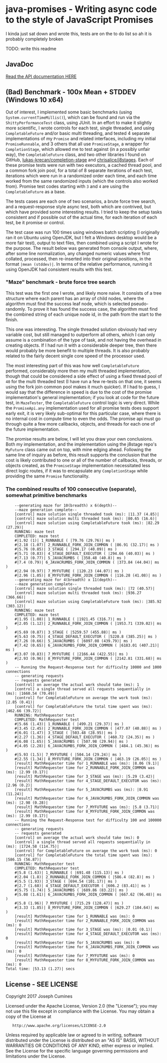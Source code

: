 # java-promises - Writing async code to the style of JavaScript Promises

I kinda just sat down and wrote this, tests are on the to do list so ah it is probably completely broken

TODO: write this readme

## JavaDoc
[Read the API documentation HERE](https://joeycumines.github.io/java-promises/)


## (Bad) Benchmark - 100x Mean + STDDEV (Windows 10 x64)
Out of interest, I implemented some basic benchmarks (using `System.currentTimeMillis()`), which can be found and run 
via the `ShittyPerformanceTest` class, using JUnit. In an effort to make it slightly more scientific, I wrote controls
for each test, single threaded, and using `CompletableFuture` and/or basic multi threading, and tested 4 separate
implementations of my `Promise` and related interfaces, including my initial `PromiseRunnable`, and 3 others that all
use `PromiseStage`, a wrapper for `CompletionStage`, which allowed me to test against (in a possibly unfair way),
the `CompletableFuture` class, and two other libraries I found on GitHub, 
[lukas-krecan/completion-stage](https://github.com/lukas-krecan/completion-stage) and
[chrisalice/j8stages](https://github.com/chrisalice/j8stages).
Each of these promise tests were run with two executors, a cached thread pool, and a common fork join pool, for a total
of 8 separate iterations of each test, iterations which were run in a randomized order each time, and each time worked 
from the same randomized inputs (which the controls also worked from). Promise test codes starting with `3` and `4`
are using the `CompletableFuture` as a base.

The tests cases are each one of two scenarios, a brute force tree search, and a request-response style async test, 
both which are contrived, but which have provided some interesting results. I tried to keep the setup tasks consistent
and if possible out of the actual time, for each iteration of each test, be it promise or control.

The test case was run 100 times using windows batch scripting (I originally ran it on Ubuntu using OpenJDK, but I felt
a Windows desktop would be a more fair test), output to text files, then combined using a script I wrote for the
purpose. The result below was generated from console output, where, after some line normalization, any changed numeric 
values where first collated, processed, then re-inserted into their original positions, in the format `|mean (stddev)|`.
In terms of the relative performance, running it using OpenJDK had consistent results with this test.

### "Maze" benchmark - brute force tree search
This test was the first one I wrote, and likely more naive. It consists of a tree structure where each parent has an
array of child nodes, where the algorithm must find the success leaf node, which is selected pseudo-randomly. To prove
it has found the success case, the algorithm must find the combined string of each unique node id, in the path from the
start to the finish.

This one was interesting. The single threaded solution obviously had very variable cost, but still managed to
outperform all others, which I can only assume is a combination of the type of task, and not having the overhead in
creating objects. If I had run it with a considerable deeper tree, then there would probably be more benefit to
multiple threads. It is also probably related to the fairly decent single core speed of the processor used.

The most interesting part of this was how well `CompletableFuture` performed, considerably more then my multi threaded
implementation, though that could be considered a side effect of using a fixed thread pool of `40` for the multi 
threaded test (I have run a few re-tests on that one, it seems using the fork join common pool makes it much quicker).
If I had to guess, I would say that the difference in speed is due to the cost of the promise implementation's general
implementation; if you look at code for the future test, in `MazeTester`, the `CompletableFuture` control logic is
very direct. While the `PromiseApi.any` implementation used for all promise tests does support early exit, it is very
likely sub-optimal for this particular case, where there is no internal cost in compute time to even the odds. The
promise api must go through quite a few more callbacks, objects, and threads for each one of the future implementation.

The promise results are below, I will let you draw your own conclusions. Both my implementation, and the implementation
using the j8stage repo's `MyFuture` class came out on top, with mine edging ahead. Following the same line of inquiry
as before, this result supports the conclusion that the cost is likely contributed to one or all of the number of
callbacks, threads, or objects created, as the `PromiseStage` implementation necessitated less direct logic routes, if
it was to encapsulate any `CompletionStage` while providing the same `Promise` functionality.

### The combined results of 100 consecutive (separate), somewhat primitive benchmarks
```
    --generating maze for 10(breadth) x 6(depth)--
    --maze generation complete--
    [control] maze solution single threaded took (ms): |11.37 (4.85)|
    [control] maze solution multi threaded took (ms): |80.65 (16.6)|
    [control] maze solution using CompletableFuture took (ms): |82.29 (27.29)|
    RUNNING: maze test
    COMPLETED: maze test
    #|1.92 (1)| 1_RUNNABLE ( |79.76 (29.76)| ms )
    #|2.18 (1.07)| 2_RUNNABLE_FORK_JOIN_COMMON ( |86.91 (32.17)| ms )
    #|5.76 (0.85)| 3_STAGE ( |294.17 (40.09)| ms )
    #|5.71 (0.83)| 4_STAGE_DEFAULT_EXECUTOR ( |294.66 (40.03)| ms )
    #|7.13 (0.77)| 5_JAVACRUMBS ( |358.48 (40.8)| ms )
    #|7.4 (0.79)| 6_JAVACRUMBS_FORK_JOIN_COMMON ( |373.84 (44.04)| ms )
    #|2.94 (0.97)| 7_MYFUTURE ( |120.23 (44.07)| ms )
    #|2.96 (1.05)| 8_MYFUTURE_FORK_JOIN_COMMON ( |116.28 (41.08)| ms )
    --generating maze for 4(breadth) x 11(depth)--
    --maze generation complete--
    [control] maze solution single threaded took (ms): |72 (40.57)|
    [control] maze solution multi threaded took (ms): |936.27 (366.66)|
    [control] maze solution using CompletableFuture took (ms): |385.92 (303.12)|
    RUNNING: maze test
    COMPLETED: maze test
    #|1.95 (1.08)| 1_RUNNABLE ( |1921.45 (316.7)| ms )
    #|2.05 (1.12)| 2_RUNNABLE_FORK_JOIN_COMMON ( |1953.71 (339.02)| ms )
    #|5.69 (0.87)| 3_STAGE ( |5259.57 (455.88)| ms )
    #|5.63 (0.75)| 4_STAGE_DEFAULT_EXECUTOR ( |5220.8 (385.25)| ms )
    #|7.26 (0.66)| 5_JAVACRUMBS ( |6097.08 (439.79)| ms )
    #|7.42 (0.65)| 6_JAVACRUMBS_FORK_JOIN_COMMON ( |6183.01 (407.21)| ms )
    #|3.07 (0.83)| 7_MYFUTURE ( |2166.44 (422.55)| ms )
    #|2.93 (0.96)| 8_MYFUTURE_FORK_JOIN_COMMON ( |2142.81 (331.68)| ms )
    -- Running the Request-Response test for difficulty 10000 and 1000 connections
    -- generating requests
    -- requests generated
    [control] on average the actual work should take (ms): 1
    [control] a single thread served all requests sequentially in (ms): |1660.54 (70.49)|
    [control] for CompletableFuture on average the work took (ms): |2.85 (0.41)|
    [control] for CompletableFuture the total time spent was (ms): |462.66 (39.72)|
    RUNNING: MathRequester test
    COMPLETED: MathRequester test
    #|5.66 (1.43)| 1_RUNNABLE ( |499.21 (29.37)| ms )
    #|3.45 (2.45)| 2_RUNNABLE_FORK_JOIN_COMMON ( |477.07 (40.88)| ms )
    #|6.01 (1.47)| 3_STAGE ( |503.48 (28.95)| ms )
    #|2.27 (1.36)| 4_STAGE_DEFAULT_EXECUTOR ( |460.72 (24.35)| ms )
    #|6.08 (1.65)| 5_JAVACRUMBS ( |507.98 (29.94)| ms )
    #|4.05 (2.28)| 6_JAVACRUMBS_FORK_JOIN_COMMON ( |484.1 (45.36)| ms )
    #|5.93 (1.5)| 7_MYFUTURE ( |504.14 (29.24)| ms )
    #|2.55 (1.34)| 8_MYFUTURE_FORK_JOIN_COMMON ( |463.19 (26.05)| ms )
    [result] MathRequester time for 1_RUNNABLE was (ms): |8.06 (9.1)|
    [result] MathRequester time for 2_RUNNABLE_FORK_JOIN_COMMON was (ms): |2.99 (0.17)|
    [result] MathRequester time for 3_STAGE was (ms): |5.29 (3.42)|
    [result] MathRequester time for 4_STAGE_DEFAULT_EXECUTOR was (ms): |2.96 (0.2)|
    [result] MathRequester time for 5_JAVACRUMBS was (ms): |8.91 (11.24)|
    [result] MathRequester time for 6_JAVACRUMBS_FORK_JOIN_COMMON was (ms): |2.98 (0.28)|
    [result] MathRequester time for 7_MYFUTURE was (ms): |5.8 (3.71)|
    [result] MathRequester time for 8_MYFUTURE_FORK_JOIN_COMMON was (ms): |2.99 (0.17)|
    -- Running the Request-Response test for difficulty 100 and 100000 connections
    -- generating requests
    -- requests generated
    [control] on average the actual work should take (ms): 0
    [control] a single thread served all requests sequentially in (ms): |1724.58 (114.75)|
    [control] for CompletableFuture on average the work took (ms): 0
    [control] for CompletableFuture the total time spent was (ms): |586.15 (56.87)|
    RUNNING: MathRequester test
    COMPLETED: MathRequester test
    #|5.8 (1.63)| 1_RUNNABLE ( |691.48 (115.13)| ms )
    #|2.04 (1.8)| 2_RUNNABLE_FORK_JOIN_COMMON ( |586.4 (82.8)| ms )
    #|5.5 (1.93)| 3_STAGE ( |694.54 (101.17)| ms )
    #|2.7 (1.68)| 4_STAGE_DEFAULT_EXECUTOR ( |606.2 (83.41)| ms )
    #|5.75 (1.74)| 5_JAVACRUMBS ( |689.86 (83.22)| ms )
    #|5.08 (1.61)| 6_JAVACRUMBS_FORK_JOIN_COMMON ( |667.62 (96.48)| ms )
    #|5.8 (1.96)| 7_MYFUTURE ( |715.29 (128.47)| ms )
    #|3.33 (1.85)| 8_MYFUTURE_FORK_JOIN_COMMON ( |629.27 (104.64)| ms )
    [result] MathRequester time for 1_RUNNABLE was (ms): 0
    [result] MathRequester time for 2_RUNNABLE_FORK_JOIN_COMMON was (ms): 0
    [result] MathRequester time for 3_STAGE was (ms): |0.01 (0.1)|
    [result] MathRequester time for 4_STAGE_DEFAULT_EXECUTOR was (ms): 0
    [result] MathRequester time for 5_JAVACRUMBS was (ms): 0
    [result] MathRequester time for 6_JAVACRUMBS_FORK_JOIN_COMMON was (ms): 0
    [result] MathRequester time for 7_MYFUTURE was (ms): 0
    [result] MathRequester time for 8_MYFUTURE_FORK_JOIN_COMMON was (ms): 0
Total time: |53.13 (1.27)| secs
```

## License - SEE LICENSE
Copyright 2017 Joseph Cumines

   Licensed under the Apache License, Version 2.0 (the "License");
   you may not use this file except in compliance with the License.
   You may obtain a copy of the License at

       http://www.apache.org/licenses/LICENSE-2.0

   Unless required by applicable law or agreed to in writing, software
   distributed under the License is distributed on an "AS IS" BASIS,
   WITHOUT WARRANTIES OR CONDITIONS OF ANY KIND, either express or implied.
   See the License for the specific language governing permissions and
   limitations under the License.
